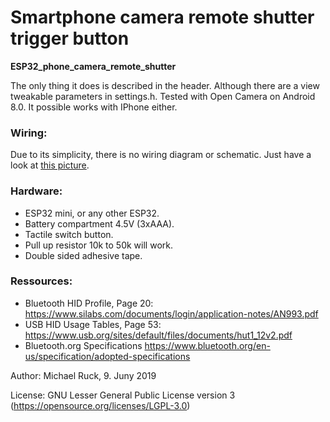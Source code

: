 # Smartphone camera remote shutter trigger button
**ESP32_phone_camera_remote_shutter**

The only thing it does is described in the header. Although there are a view tweakable parameters in settings.h.
Tested with Open Camera on Android 8.0.
It possible works with IPhone either.

### Wiring:
Due to its simplicity, there is no wiring diagram or schematic. Just have a look at [this picture](https://github.com/michaelruck/ESP32_phone_camera_remote_shutter/blob/master/images/BLE_Shutter_button.jpg).

### Hardware:
- ESP32 mini, or any other ESP32.
- Battery compartment 4.5V (3xAAA).
- Tactile switch button.
- Pull up resistor 10k to 50k will work.
- Double sided adhesive tape.

### Ressources:
- Bluetooth HID Profile, Page 20: https://www.silabs.com/documents/login/application-notes/AN993.pdf
- USB HID Usage Tables, Page 53: https://www.usb.org/sites/default/files/documents/hut1_12v2.pdf
- Bluetooth.org Specifications https://www.bluetooth.org/en-us/specification/adopted-specifications

Author: Michael Ruck, 9. Juny 2019

License: GNU Lesser General Public License version 3 (https://opensource.org/licenses/LGPL-3.0)
